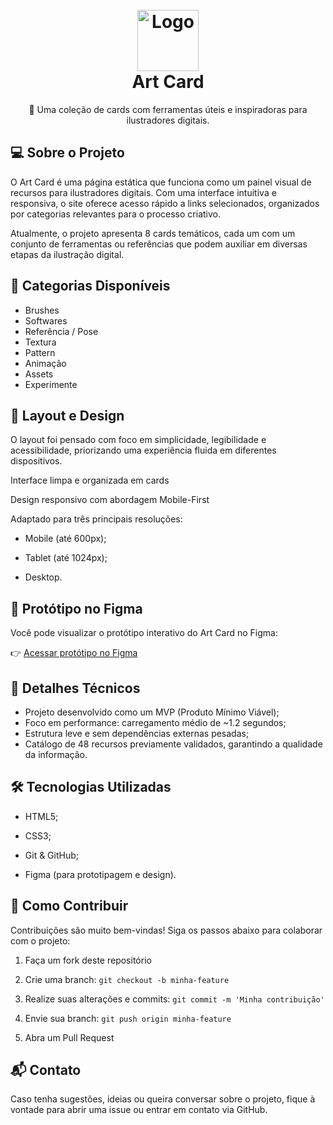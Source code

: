  <h1 align="center" id="project_name"> <br /> <img src="https://github.com/renataalvescun/art-cards/assets/100436812/034c2490-a9e7-4f4d-ab93-2acac21b6c1a" alt="Logo" width="98px"> <br /> <strong>Art Card</strong> <br /> </h1> <p align="center">🎨 Uma coleção de cards com ferramentas úteis e inspiradoras para ilustradores digitais.</p>

 ## 💻 Sobre o Projeto

O Art Card é uma página estática que funciona como um painel visual de recursos para ilustradores digitais. Com uma interface intuitiva e responsiva, o site oferece acesso rápido a links selecionados, organizados por categorias relevantes para o processo criativo.

Atualmente, o projeto apresenta 8 cards temáticos, cada um com um conjunto de ferramentas ou referências que podem auxiliar em diversas etapas da ilustração digital.

 ## 📁 Categorias Disponíveis

- Brushes
- Softwares
- Referência / Pose
- Textura
- Pattern
- Animação
- Assets
- Experimente

 ## 🎨 Layout e Design

O layout foi pensado com foco em simplicidade, legibilidade e acessibilidade, priorizando uma experiência fluida em diferentes dispositivos.

Interface limpa e organizada em cards

Design responsivo com abordagem Mobile-First

Adaptado para três principais resoluções:

- Mobile (até 600px);

- Tablet (até 1024px);

- Desktop.

## 🎨 Protótipo no Figma

Você pode visualizar o protótipo interativo do Art Card no Figma:

👉 [Acessar protótipo no Figma](https://www.figma.com/proto/FXjEbO8c9O9pujwHxsISFV/ArtCard---MVP?node-id=0-1&t=Khyuh3KJrK0kpD5f-1)

 ## 🚀 Detalhes Técnicos

- Projeto desenvolvido como um MVP (Produto Mínimo Viável);
- Foco em performance: carregamento médio de ~1.2 segundos;
- Estrutura leve e sem dependências externas pesadas;
- Catálogo de 48 recursos previamente validados, garantindo a qualidade da informação.

 ## 🛠 Tecnologias Utilizadas

- HTML5;

- CSS3;

- Git & GitHub;

- Figma (para prototipagem e design).

 ## 🤝 Como Contribuir

Contribuições são muito bem-vindas! Siga os passos abaixo para colaborar com o projeto:

1. Faça um fork deste repositório

2. Crie uma branch: ```git checkout -b minha-feature```

3. Realize suas alterações e commits: ```git commit -m 'Minha contribuição'```

4. Envie sua branch: ```git push origin minha-feature```

5. Abra um Pull Request

 ##  📬 Contato

Caso tenha sugestões, ideias ou queira conversar sobre o projeto, fique à vontade para abrir uma issue ou entrar em contato via GitHub.

